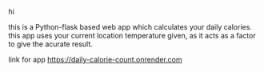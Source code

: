 hi

this is a Python-flask based web app which calculates your daily calories. this app uses your current location temperature given, as it acts as a factor to give the acurate result. 

link for app
https://daily-calorie-count.onrender.com
